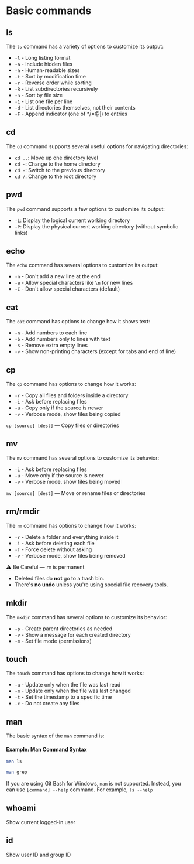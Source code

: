 # Basic commands

## ls

The `ls` command has a variety of options to customize its output:

* `-l` - Long listing format
* `-a` - Include hidden files
* `-h` - Human-readable sizes
* `-t` - Sort by modification time
* `-r` - Reverse order while sorting
* `-R` - List subdirectories recursively
* `-S` - Sort by file size
* `-1` - List one file per line
* `-d` - List directories themselves, not their contents
* `-F` - Append indicator (one of \*/=@|) to entries

## cd

The `cd` command supports several useful options for navigating directories:

* `cd ..`: Move up one directory level
* `cd ~`: Change to the home directory
* `cd -`: Switch to the previous directory
* `cd /`: Change to the root directory

## pwd

The `pwd` command supports a few options to customize its output:

* `-L`: Display the logical current working directory
* `-P`: Display the physical current working directory (without symbolic links)

## echo

The `echo` command has several options to customize its output:

* `-n` - Don't add a new line at the end
* `-e` - Allow special characters like `\n` for new lines
* `-E` - Don't allow special characters (default)

## cat

The `cat` command has options to change how it shows text:

* `-n` - Add numbers to each line
* `-b` - Add numbers only to lines with text
* `-s` - Remove extra empty lines
* `-v` - Show non-printing characters (except for tabs and end of line)

## cp

The `cp` command has options to change how it works:

* `-r` - Copy all files and folders inside a directory
* `-i` - Ask before replacing files
* `-u` - Copy only if the source is newer
* `-v` - Verbose mode, show files being copied

`cp [source] [dest]` — Copy files or directories

## mv

The `mv` command has several options to customize its behavior:

* `-i` - Ask before replacing files
* `-u` - Move only if the source is newer
* `-v` - Verbose mode, show files being moved

`mv [source] [dest]` — Move or rename files or directories

## rm/rmdir

The `rm` command has options to change how it works:

* `-r` - Delete a folder and everything inside it
* `-i` - Ask before deleting each file
* `-f` - Force delete without asking
* `-v` - Verbose mode, show files being removed

⚠️ Be Careful — `rm` is permanent

* Deleted files do **not** go to a trash bin.
* There's **no undo** unless you're using special file recovery tools.

## mkdir

The `mkdir` command has several options to customize its behavior:

* `-p` - Create parent directories as needed
* `-v` - Show a message for each created directory
* `-m` - Set file mode (permissions)

## touch

The `touch` command has options to change how it works:

* `-a` - Update only when the file was last read
* `-m` - Update only when the file was last changed
* `-t` - Set the timestamp to a specific time
* `-c` - Do not create any files

## man

The basic syntax of the `man` command is:

#### Example: Man Command Syntax

```bash
man ls
```

```bash
man grep
```

If you are using Git Bash for Windows, `man` is not supported. Instead, you can use `[command] --help` command. For example, `ls --help`

## whoami

Show current logged-in user

## id

Show user ID and group ID

##

